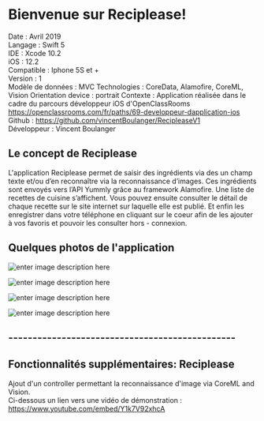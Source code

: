 # Bienvenue sur Reciplease!

Date : Avril 2019  
Langage : Swift 5  
IDE : Xcode 10.2  
iOS : 12.2  
Compatible : Iphone 5S et +  
Version : 1    
Modèle de données : MVC
Technologies : CoreData, Alamofire, CoreML, Vision
Orientation device : portrait
Contexte : Application réalisée dans le cadre du parcours développeur iOS d'OpenClassRooms  
https://openclassrooms.com/fr/paths/69-developpeur-dapplication-ios  
Github : https://github.com/vincentBoulanger/RecipleaseV1  
Développeur : Vincent Boulanger  

## Le concept de Reciplease

L'application Reciplease permet de saisir des ingrédients via des un champ texte et/ou d’en reconnaître via la reconnaissance d’images. Ces ingrédients sont envoyés vers l’API Yummly grâce au framework Alamofire. Une liste de recettes de cuisine s’affichent. Vous pouvez ensuite consulter le détail de chaque recette sur le site internet sur laquelle elle est publié. Et enfin les enregistrer dans votre téléphone en cliquant sur le coeur afin de les ajouter à vos favoris et pouvoir les consulter hors - connexion. 


## Quelques photos de l'application 

![enter image description here](https://picasaweb.google.com/116314767098125820688/6680120974407558113#6680120976819159186)

![enter image description here](https://picasaweb.google.com/116314767098125820688/6680121159082801425#6680121163415269266)

![enter image description here](https://picasaweb.google.com/116314767098125820688/6680121282652459169#6680121283176732850)

![enter image description here](https://picasaweb.google.com/116314767098125820688/6680121500565256945#6680121497926007954)

## -----------------------------------------------


## Fonctionnalités supplémentaires: Reciplease

Ajout d'un controller permettant la reconnaissance d'image via CoreML and Vision.   
Ci-dessous un lien vers une vidéo de démonstration :  
https://www.youtube.com/embed/Y1k7V92xhcA





